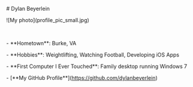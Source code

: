 \# Dylan Beyerlein



!\[My photo](profile\_pic\_small.jpg)

<br>

\- \*\*Hometown\*\*: Burke, VA

\- \*\*Hobbies\*\*: Weightlifting, Watching Football, Developing iOS Apps

\- \*\*First Computer I Ever Touched\*\*: Family desktop running Windows 7

\- \[\*\*My GitHub Profile\*\*](https://github.com/dylanbeyerlein)

